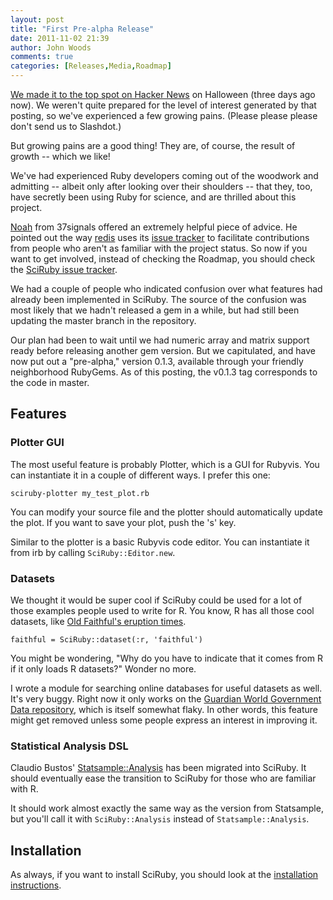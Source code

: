 ```yaml
---
layout: post
title: "First Pre-alpha Release"
date: 2011-11-02 21:39
author: John Woods
comments: true
categories: [Releases,Media,Roadmap]
---
```


[We made it to the top spot on Hacker News](http://news.ycombinator.com/item?id=3180369) on Halloween (three days ago now). We weren't quite prepared for the level of interest generated by that posting, so we've experienced a few growing pains. (Please please please don't send us to Slashdot.) <!--more-->

But growing pains are a good thing! They are, of course, the result of growth -- which we like!

We've had experienced Ruby developers coming out of the woodwork and admitting -- albeit only after looking over their shoulders -- that they, too, have secretly been using Ruby for science, and are thrilled about this project.

[Noah](https://github.com/noahhl) from 37signals offered an extremely helpful piece of advice. He pointed out the way [redis](http://github.com/antirez/redis) uses its [issue tracker](https://github.com/antirez/redis/issues?state=open) to facilitate contributions from people who aren't as familiar with the project status. So now if you want to get involved, instead of checking the Roadmap, you should check the [SciRuby issue tracker](https://github.com/sciruby/sciruby/issues?sort=created&direction=desc&state=open).

We had a couple of people who indicated confusion over what features had already been implemented in SciRuby. The source of the confusion was most likely that we hadn't released a gem in a while, but had still been updating the master branch in the repository.

Our plan had been to wait until we had numeric array and matrix support ready before releasing another gem version. But we capitulated, and have now put out a "pre-alpha," version 0.1.3, available through your friendly neighborhood RubyGems. As of this posting, the v0.1.3 tag corresponds to the code in master.

Features
--------

<h3>Plotter GUI</h3>

The most useful feature is probably Plotter, which is a GUI for Rubyvis. You can instantiate it in a couple of different ways. I prefer this one:

<pre><code>sciruby-plotter my_test_plot.rb
</code></pre>

You can modify your source file and the plotter should automatically update the plot. If you want to save your plot, push the 's' key.

Similar to the plotter is a basic Rubyvis code editor. You can instantiate it from irb by calling <code>SciRuby::Editor.new</code>.

<h3>Datasets</h3>

We thought it would be super cool if SciRuby could be used for a lot of those examples people used to write for R. You know, R has all those cool datasets, like [Old Faithful's eruption times](http://stat.ethz.ch/R-manual/R-patched/library/datasets/html/faithful.html).

<pre><code>faithful = SciRuby::dataset(:r, 'faithful')
</code></pre>

You might be wondering, "Why do you have to indicate that it comes from R if it only loads R datasets?" Wonder no more.

I wrote a module for searching online databases for useful datasets as well. It's very buggy. Right now it only works on the [Guardian World Government Data repository](http://www.guardian.co.uk/world-government-data), which is itself somewhat flaky. In other words, this feature might get removed unless some people express an interest in improving it.

<h3>Statistical Analysis DSL</h3>

Claudio Bustos' [Statsample::Analysis](http://ruby-statsample.rubyforge.org/statsample/Statsample/Analysis.html) has been migrated into SciRuby. It should eventually ease the transition to SciRuby for those who are familiar with R.

It should work almost exactly the same way as the version from Statsample, but you'll call it with <code>SciRuby::Analysis</code> instead of <code>Statsample::Analysis</code>.

Installation
------------

As always, if you want to install SciRuby, you should look at the [installation instructions](/docs#installation).
